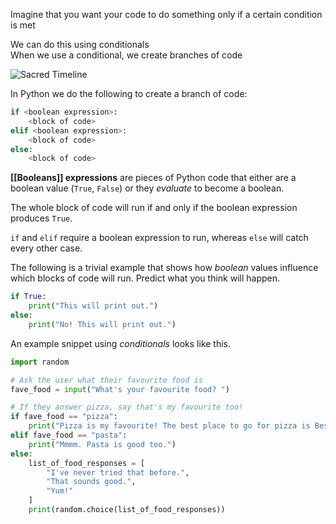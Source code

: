 Imagine that you want your code to do something only if a certain condition is met

We can do this using conditionals  
When we use a conditional, we create branches of code  

![Sacred Timeline](https://www.xfire.com/wp-content/uploads/2021/07/Marvel-Loki-Alternate-Multiverse-Sacred-Timeline-Kang.jpg)

In Python we do the following to create a branch of code:

```python
if <boolean expression>:
	<block of code>
elif <boolean expression>:
	<block of code>
else:
	<block of code>
```

**[[Booleans]] expressions** are pieces of Python code that either are a boolean value (`True`, `False`) or they *evaluate* to become a boolean.

The whole block of code will run if and only if the boolean expression produces `True`.

`if` and `elif` require a boolean expression to run, whereas `else` will catch every other case.

The following is a trivial example that shows how *boolean* values influence which blocks of code will run. Predict what you think will happen.

```python
if True:
	print("This will print out.")
else:
	print("No! This will print out.")
```

An example snippet using *conditionals* looks like this.

```python
import random

# Ask the user what their favourite food is
fave_food = input("What's your favourite food? ")

# If they answer pizza, say that's my favourite too!
if fave_food == "pizza":
	print("Pizza is my favourite! The best place to go for pizza is Best Pizza in Brooklyn.")
elif fave_food == "pasta":
	print("Mmmm. Pasta is good too.")
else:
	list_of_food_responses = [
		"I've never tried that before.",
		"That sounds good.",
		"Yum!"
	]
	print(random.choice(list_of_food_responses))

```